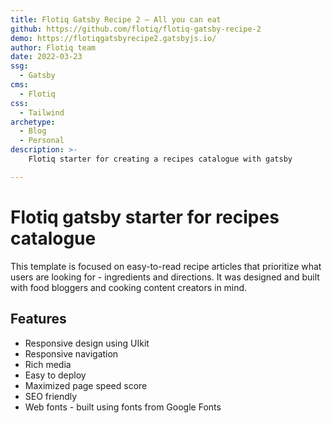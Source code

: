 ```yaml
---
title: Flotiq Gatsby Recipe 2 – All you can eat
github: https://github.com/flotiq/flotiq-gatsby-recipe-2
demo: https://flotiqgatsbyrecipe2.gatsbyjs.io/
author: Flotiq team
date: 2022-03-23
ssg:
  - Gatsby
cms:
  - Flotiq
css:
  - Tailwind
archetype:
  - Blog
  - Personal
description: >-
    Flotiq starter for creating a recipes catalogue with gatsby

---
```


# Flotiq gatsby starter for recipes catalogue

This template is focused on easy-to-read recipe articles that prioritize what users are looking for - ingredients and directions. It was designed and built with food bloggers and cooking content creators in mind.

## Features

* Responsive design using UIkit
* Responsive navigation
* Rich media
* Easy to deploy
* Maximized page speed score
* SEO friendly
* Web fonts - built using fonts from Google Fonts 
